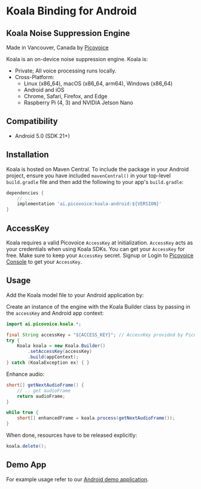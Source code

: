 # Koala Binding for Android

## Koala Noise Suppression Engine

Made in Vancouver, Canada by [Picovoice](https://picovoice.ai)

Koala is an on-device noise suppression engine. Koala is:

- Private; All voice processing runs locally.
- Cross-Platform:
  - Linux (x86_64), macOS (x86_64, arm64), Windows (x86_64)
  - Android and iOS
  - Chrome, Safari, Firefox, and Edge
  - Raspberry Pi (4, 3) and NVIDIA Jetson Nano

## Compatibility

- Android 5.0 (SDK 21+)

## Installation

Koala is hosted on Maven Central. To include the package in your Android project, ensure you have
included `mavenCentral()` in your top-level `build.gradle` file and then add the following to your
app's `build.gradle`:

```groovy
dependencies {
    // ...
    implementation 'ai.picovoice:koala-android:${VERSION}'
}
```

## AccessKey

Koala requires a valid Picovoice `AccessKey` at initialization. `AccessKey` acts as your credentials when using Koala SDKs.
You can get your `AccessKey` for free. Make sure to keep your `AccessKey` secret.
Signup or Login to [Picovoice Console](https://console.picovoice.ai/) to get your `AccessKey`.

## Usage

Add the Koala model file to your Android application by:

Create an instance of the engine with the Koala Builder class by passing in the `accessKey` and Android app context:

```java
import ai.picovoice.koala.*;

final String accessKey = "${ACCESS_KEY}"; // AccessKey provided by Picovoice Console (https://console.picovoice.ai/)
try {
    Koala koala = new Koala.Builder()
        .setAccessKey(accessKey)
        .build(appContext);
} catch (KoalaException ex) { }
```

Enhance audio:

```java
short[] getNextAudioFrame() {
    // .. get audioFrame
    return audioFrame;
}

while true {
    short[] enhancedFrame = koala.process(getNextAudioFrame());
}
```

When done, resources have to be released explicitly:

```java
koala.delete();
```

## Demo App

For example usage refer to our [Android demo application](../../demo/android).
